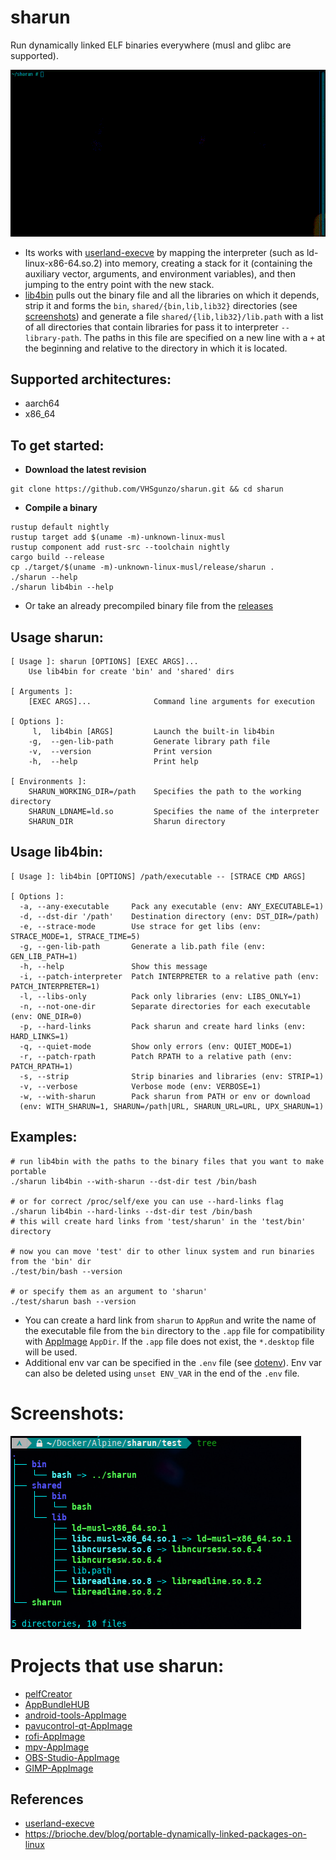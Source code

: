 # sharun
Run dynamically linked ELF binaries everywhere (musl and glibc are supported).

![sharun](img/sharun.gif)

* Its works with [userland-execve](https://github.com/io12/userland-execve-rust) by mapping the interpreter (such as ld-linux-x86-64.so.2) into memory, creating a stack for it (containing the auxiliary vector, arguments, and environment variables), and then jumping to the entry point with the new stack.
* [lib4bin](https://github.com/VHSgunzo/sharun/blob/main/lib4bin) pulls out the binary file and all the libraries on which it depends, strip it and forms the `bin`, `shared/{bin,lib,lib32}` directories (see [screenshots](https://github.com/VHSgunzo/sharun?tab=readme-ov-file#screenshots)) and generate a file `shared/{lib,lib32}/lib.path` with a list of all directories that contain libraries for pass it to interpreter `--library-path`. The paths in this file are specified on a new line with a `+` at the beginning and relative to the directory in which it is located.

## Supported architectures:
* aarch64
* x86_64

## To get started:
* **Download the latest revision**
```
git clone https://github.com/VHSgunzo/sharun.git && cd sharun
```

* **Compile a binary**
```
rustup default nightly
rustup target add $(uname -m)-unknown-linux-musl
rustup component add rust-src --toolchain nightly
cargo build --release
cp ./target/$(uname -m)-unknown-linux-musl/release/sharun .
./sharun --help
./sharun lib4bin --help
```
* Or take an already precompiled binary file from the [releases](https://github.com/VHSgunzo/sharun/releases)

## Usage sharun:
```
[ Usage ]: sharun [OPTIONS] [EXEC ARGS]...
    Use lib4bin for create 'bin' and 'shared' dirs

[ Arguments ]:
    [EXEC ARGS]...              Command line arguments for execution

[ Options ]:
     l,  lib4bin [ARGS]         Launch the built-in lib4bin
    -g,  --gen-lib-path         Generate library path file
    -v,  --version              Print version
    -h,  --help                 Print help

[ Environments ]:
    SHARUN_WORKING_DIR=/path    Specifies the path to the working directory
    SHARUN_LDNAME=ld.so         Specifies the name of the interpreter
    SHARUN_DIR                  Sharun directory
```

## Usage lib4bin:
```
[ Usage ]: lib4bin [OPTIONS] /path/executable -- [STRACE CMD ARGS]

[ Options ]:
  -a, --any-executable     Pack any executable (env: ANY_EXECUTABLE=1)
  -d, --dst-dir '/path'    Destination directory (env: DST_DIR=/path)
  -e, --strace-mode        Use strace for get libs (env: STRACE_MODE=1, STRACE_TIME=5)
  -g, --gen-lib-path       Generate a lib.path file (env: GEN_LIB_PATH=1)
  -h, --help               Show this message
  -i, --patch-interpreter  Patch INTERPRETER to a relative path (env: PATCH_INTERPRETER=1)
  -l, --libs-only          Pack only libraries (env: LIBS_ONLY=1)
  -n, --not-one-dir        Separate directories for each executable (env: ONE_DIR=0)
  -p, --hard-links         Pack sharun and create hard links (env: HARD_LINKS=1)
  -q, --quiet-mode         Show only errors (env: QUIET_MODE=1)
  -r, --patch-rpath        Patch RPATH to a relative path (env: PATCH_RPATH=1)
  -s, --strip              Strip binaries and libraries (env: STRIP=1)
  -v, --verbose            Verbose mode (env: VERBOSE=1)
  -w, --with-sharun        Pack sharun from PATH or env or download 
  (env: WITH_SHARUN=1, SHARUN=/path|URL, SHARUN_URL=URL, UPX_SHARUN=1)
```

## Examples:
```
# run lib4bin with the paths to the binary files that you want to make portable
./sharun lib4bin --with-sharun --dst-dir test /bin/bash

# or for correct /proc/self/exe you can use --hard-links flag
./sharun lib4bin --hard-links --dst-dir test /bin/bash
# this will create hard links from 'test/sharun' in the 'test/bin' directory

# now you can move 'test' dir to other linux system and run binaries from the 'bin' dir
./test/bin/bash --version

# or specify them as an argument to 'sharun'
./test/sharun bash --version
```

* You can create a hard link from `sharun` to `AppRun` and write the name of the executable file from the `bin` directory to the `.app` file for compatibility with [AppImage](https://appimage.org) `AppDir`. If the `.app` file does not exist, the `*.desktop` file will be used.
* Additional env var can be specified in the `.env` file (see [dotenv](https://crates.io/crates/dotenv)). Env var can also be deleted using `unset ENV_VAR` in the end of the `.env` file.

# Screenshots:
![tree](img/tree.png)

# Projects that use sharun:
* [pelfCreator](https://github.com/xplshn/pelf/blob/pelf-ng/pelfCreator)
* [AppBundleHUB](https://github.com/xplshn/AppBundleHUB)
* [android-tools-AppImage](https://github.com/Samueru-sama/android-tools-AppImage)
* [pavucontrol-qt-AppImage](https://github.com/Samueru-sama/pavucontrol-qt-AppImage)
* [rofi-AppImage](https://github.com/Samueru-sama/rofi-AppImage)
* [mpv-AppImage](https://github.com/Samueru-sama/mpv-AppImage)
* [OBS-Studio-AppImage](https://github.com/Samueru-sama/OBS-Studio-AppImage)
* [GIMP-AppImage](https://github.com/Samueru-sama/GIMP-AppImage)

## References
* [userland-execve](https://crates.io/crates/userland-execve)
* https://brioche.dev/blog/portable-dynamically-linked-packages-on-linux
